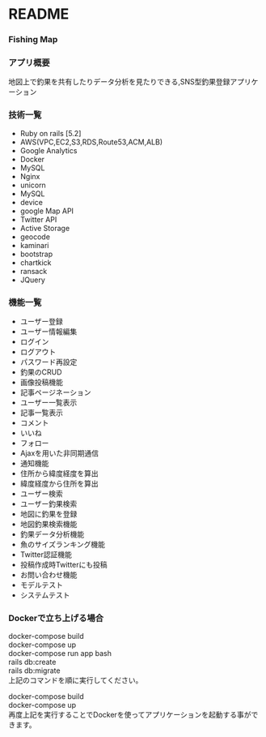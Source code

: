 # README


### Fishing Map

### アプリ概要
 地図上で釣果を共有したりデータ分析を見たりできる,SNS型釣果登録アプリケーション
 
### 技術一覧
* Ruby on rails [5.2]
* AWS(VPC,EC2,S3,RDS,Route53,ACM,ALB)
* Google Analytics
* Docker
* MySQL
* Nginx
* unicorn
* MySQL
* device
* google Map API
* Twitter API
* Active Storage
* geocode
* kaminari
* bootstrap
* chartkick
* ransack
* JQuery

### 機能一覧
* ユーザー登録
* ユーザー情報編集
* ログイン
* ログアウト
* パスワード再設定
* 釣果のCRUD
* 画像投稿機能
* 記事ページネーション
* ユーザー一覧表示
* 記事一覧表示
* コメント
* いいね
* フォロー
* Ajaxを用いた非同期通信
* 通知機能
* 住所から緯度経度を算出
* 緯度経度から住所を算出
* ユーザー検索
* ユーザー釣果検索
* 地図に釣果を登録
* 地図釣果検索機能
* 釣果データ分析機能
* 魚のサイズランキング機能
* Twitter認証機能
* 投稿作成時Twitterにも投稿
* お問い合わせ機能
* モデルテスト
* システムテスト

### Dockerで立ち上げる場合

docker-compose build  <br>
docker-compose up  <br>
docker-compose run app bash  <br>
rails db:create  <br>
rails db:migrate  <br>
上記のコマンドを順に実行してください。  <br>


docker-compose build  <br>
docker-compose up  <br>
再度上記を実行することでDockerを使ってアプリケーションを起動する事ができます。